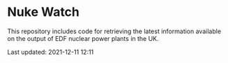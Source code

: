 # Nuke Watch

This repository includes code for retrieving the latest information available on the output of EDF nuclear power plants in the UK.

Last updated: 2021-12-11 12:11